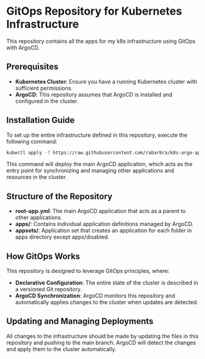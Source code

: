 # GitOps Repository for Kubernetes Infrastructure

This repository contains all the apps for my k8s infrastructure using GitOps with ArgoCD.

## Prerequisites

- **Kubernetes Cluster**: Ensure you have a running Kubernetes cluster with sufficient permissions.
- **ArgoCD**: This repository assumes that ArgoCD is installed and configured in the cluster.

## Installation Guide

To set up the entire infrastructure defined in this repository, execute the following command:

```bash
kubectl apply -f https://raw.githubusercontent.com/rabarbra/k8s-argo-apps/refs/heads/main/root-app.yml
```

This command will deploy the main ArgoCD application, which acts as the entry point for synchronizing and managing other applications and resources in the cluster.

## Structure of the Repository

- **root-app.yml**: The main ArgoCD application that acts as a parent to other applications.
- **apps/**: Contains individual application definitions managed by ArgoCD.
- **appsets/**: Application set that creates an application for each folder in apps directory except apps/disabled.

## How GitOps Works

This repository is designed to leverage GitOps principles, where:

- **Declarative Configuration**: The entire state of the cluster is described in a versioned Git repository.
- **ArgoCD Synchronization**: ArgoCD monitors this repository and automatically applies changes to the cluster when updates are detected.

## Updating and Managing Deployments

All changes to the infrastructure should be made by updating the files in this repository and pushing to the main branch. ArgoCD will detect the changes and apply them to the cluster automatically.
